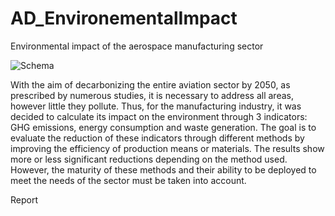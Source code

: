 # AD_EnvironementalImpact
Environmental impact of the aerospace manufacturing sector

![Schema](ATRI01_SchémaExplicatifArticle_GlobalEnvironmentalMappingOfTheAeronauticsManufacturingSector_EPierrat.jpg)



With the aim of decarbonizing the entire aviation sector by 2050, as prescribed by numerous studies, it is necessary to address all areas, however little they pollute. Thus, for the manufacturing industry, it was decided to calculate its impact on the environment through 3 indicators: GHG emissions, energy consumption and waste generation. The goal is to evaluate the reduction of these indicators through different methods by improving the efficiency of production means or materials. The results show more or less significant reductions depending on the method used. However, the maturity of these methods and their ability to be deployed to meet the needs of the sector must be taken into account.

Report
